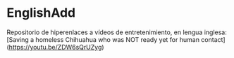 # EnglishAdd

Repositorio de hiperenlaces a vídeos de entretenimiento, en lengua inglesa:
[Saving a homeless Chihuahua who was NOT ready yet for human contact] (https://youtu.be/ZDW6sQrUZyg)

